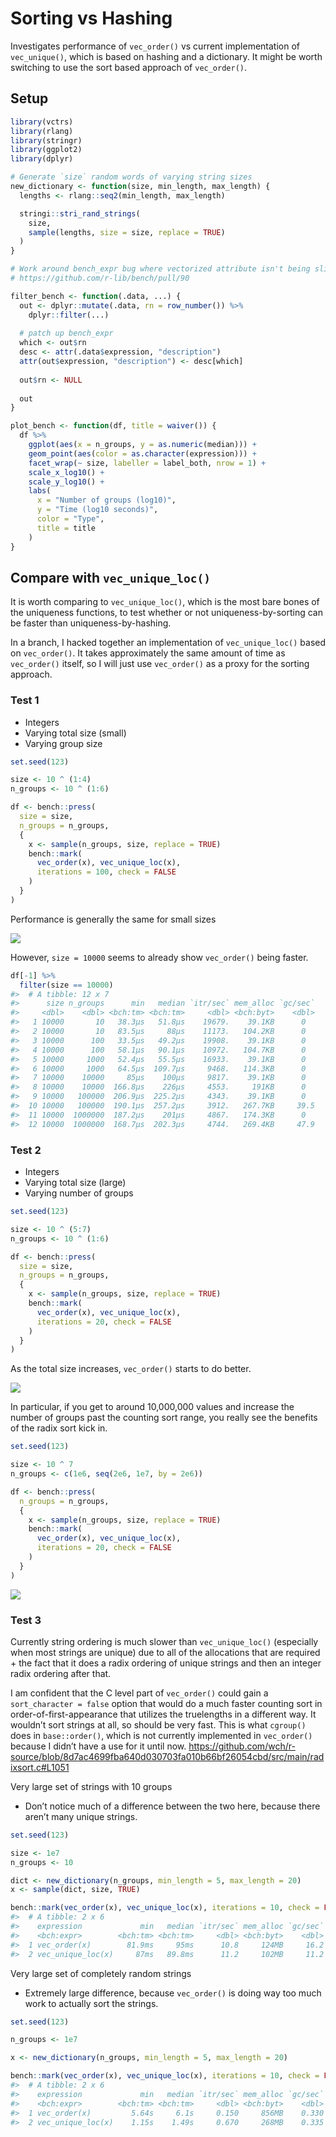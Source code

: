 Sorting vs Hashing
================

Investigates performance of `vec_order()` vs current implementation of
`vec_unique()`, which is based on hashing and a dictionary. It might be
worth switching to use the sort based approach of `vec_order()`.

## Setup

``` r
library(vctrs)
library(rlang)
library(stringr)
library(ggplot2)
library(dplyr)
```

``` r
# Generate `size` random words of varying string sizes
new_dictionary <- function(size, min_length, max_length) {
  lengths <- rlang::seq2(min_length, max_length)

  stringi::stri_rand_strings(
    size,
    sample(lengths, size = size, replace = TRUE)
  )
}
```

``` r
# Work around bench_expr bug where vectorized attribute isn't being sliced
# https://github.com/r-lib/bench/pull/90

filter_bench <- function(.data, ...) {
  out <- dplyr::mutate(.data, rn = row_number()) %>%
    dplyr::filter(...)
  
  # patch up bench_expr
  which <- out$rn
  desc <- attr(.data$expression, "description")
  attr(out$expression, "description") <- desc[which]
  
  out$rn <- NULL
  
  out
}
```

``` r
plot_bench <- function(df, title = waiver()) {
  df %>%
    ggplot(aes(x = n_groups, y = as.numeric(median))) +
    geom_point(aes(color = as.character(expression))) +
    facet_wrap(~ size, labeller = label_both, nrow = 1) +
    scale_x_log10() +
    scale_y_log10() + 
    labs(
      x = "Number of groups (log10)",
      y = "Time (log10 seconds)",
      color = "Type",
      title = title
    )
}
```

## Compare with `vec_unique_loc()`

It is worth comparing to `vec_unique_loc()`, which is the most bare
bones of the uniqueness functions, to test whether or not
uniqueness-by-sorting can be faster than uniqueness-by-hashing.

In a branch, I hacked together an implementation of `vec_unique_loc()`
based on `vec_order()`. It takes approximately the same amount of time
as `vec_order()` itself, so I will just use `vec_order()` as a proxy for
the sorting approach.

### Test 1

  - Integers
  - Varying total size (small)
  - Varying group size

<!-- end list -->

``` r
set.seed(123)

size <- 10 ^ (1:4)
n_groups <- 10 ^ (1:6)

df <- bench::press(
  size = size,
  n_groups = n_groups,
  {
    x <- sample(n_groups, size, replace = TRUE)
    bench::mark(
      vec_order(x), vec_unique_loc(x), 
      iterations = 100, check = FALSE
    )
  }
)
```

Performance is generally the same for small sizes

![](sorting-vs-hashing_files/figure-gfm/unnamed-chunk-7-1.png)<!-- -->

However, `size = 10000` seems to already show `vec_order()` being
faster.

``` r
df[-1] %>%
  filter(size == 10000)
#>  # A tibble: 12 x 7
#>      size n_groups      min   median `itr/sec` mem_alloc `gc/sec`
#>     <dbl>    <dbl> <bch:tm> <bch:tm>     <dbl> <bch:byt>    <dbl>
#>   1 10000       10   38.3µs   51.8µs    19679.    39.1KB      0  
#>   2 10000       10   83.5µs     88µs    11173.   104.2KB      0  
#>   3 10000      100   33.5µs   49.2µs    19908.    39.1KB      0  
#>   4 10000      100   58.1µs   90.1µs    10972.   104.7KB      0  
#>   5 10000     1000   52.4µs   55.5µs    16933.    39.1KB      0  
#>   6 10000     1000   64.5µs  109.7µs     9468.   114.3KB      0  
#>   7 10000    10000     85µs    100µs     9817.    39.1KB      0  
#>   8 10000    10000  166.8µs    226µs     4553.     191KB      0  
#>   9 10000   100000  206.9µs  225.2µs     4343.    39.1KB      0  
#>  10 10000   100000  190.1µs  257.2µs     3912.   267.7KB     39.5
#>  11 10000  1000000  187.2µs    201µs     4867.   174.3KB      0  
#>  12 10000  1000000  168.7µs  202.3µs     4744.   269.4KB     47.9
```

### Test 2

  - Integers
  - Varying total size (large)
  - Varying number of groups

<!-- end list -->

``` r
set.seed(123)

size <- 10 ^ (5:7)
n_groups <- 10 ^ (1:6)

df <- bench::press(
  size = size,
  n_groups = n_groups,
  {
    x <- sample(n_groups, size, replace = TRUE)
    bench::mark(
      vec_order(x), vec_unique_loc(x), 
      iterations = 20, check = FALSE
    )
  }
)
```

As the total size increases, `vec_order()` starts to do better.

![](sorting-vs-hashing_files/figure-gfm/unnamed-chunk-10-1.png)<!-- -->

In particular, if you get to around 10,000,000 values and increase the
number of groups past the counting sort range, you really see the
benefits of the radix sort kick in.

``` r
set.seed(123)

size <- 10 ^ 7
n_groups <- c(1e6, seq(2e6, 1e7, by = 2e6))

df <- bench::press(
  n_groups = n_groups,
  {
    x <- sample(n_groups, size, replace = TRUE)
    bench::mark(
      vec_order(x), vec_unique_loc(x), 
      iterations = 20, check = FALSE
    )
  }
)
```

![](sorting-vs-hashing_files/figure-gfm/unnamed-chunk-12-1.png)<!-- -->

### Test 3

Currently string ordering is much slower than `vec_unique_loc()`
(especially when most strings are unique) due to all of the allocations
that are required + the fact that it does a radix ordering of unique
strings and then an integer radix ordering after that.

I am confident that the C level part of `vec_order()` could gain a
`sort_character = false` option that would do a much faster counting
sort in order-of-first-appearance that utilizes the truelengths in a
different way. It wouldn’t sort strings at all, so should be very fast.
This is what `cgroup()` does in `base::order()`, which is not currently
implemented in `vec_order()` because I didn’t have a use for it until
now.
<https://github.com/wch/r-source/blob/8d7ac4699fba640d030703fa010b66bf26054cbd/src/main/radixsort.c#L1051>

Very large set of strings with 10 groups

  - Don’t notice much of a difference between the two here, because
    there aren’t many unique strings.

<!-- end list -->

``` r
set.seed(123)

size <- 1e7
n_groups <- 10

dict <- new_dictionary(n_groups, min_length = 5, max_length = 20)
x <- sample(dict, size, TRUE)

bench::mark(vec_order(x), vec_unique_loc(x), iterations = 10, check = FALSE)
#>  # A tibble: 2 x 6
#>    expression             min   median `itr/sec` mem_alloc `gc/sec`
#>    <bch:expr>        <bch:tm> <bch:tm>     <dbl> <bch:byt>    <dbl>
#>  1 vec_order(x)        81.9ms     95ms      10.8     124MB     16.2
#>  2 vec_unique_loc(x)     87ms   89.8ms      11.2     102MB     11.2
```

Very large set of completely random strings

  - Extremely large difference, because `vec_order()` is doing way too
    much work to actually sort the strings.

<!-- end list -->

``` r
set.seed(123)

n_groups <- 1e7

x <- new_dictionary(n_groups, min_length = 5, max_length = 20)

bench::mark(vec_order(x), vec_unique_loc(x), iterations = 10, check = FALSE)
#>  # A tibble: 2 x 6
#>    expression             min   median `itr/sec` mem_alloc `gc/sec`
#>    <bch:expr>        <bch:tm> <bch:tm>     <dbl> <bch:byt>    <dbl>
#>  1 vec_order(x)         5.64s     6.1s     0.150     856MB    0.330
#>  2 vec_unique_loc(x)    1.15s    1.49s     0.670     268MB    0.335
```
